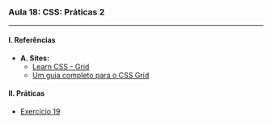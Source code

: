 ### **Aula 18: CSS: Práticas 2**

---

#### **I. Referências**

- **A. Sites:**
  - [Learn CSS - Grid](https://web.dev/learn/css/grid/)
  - [Um guia completo para o CSS Grid](https://css-tricks.com/snippets/css/complete-guide-grid/)

#### **II. Práticas**

- [Exercício 19](../exercicios/exercicio-019/exercicio-019.md)


